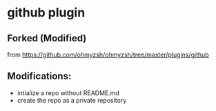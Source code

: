 # github plugin
## Forked (Modified)
from  https://github.com/ohmyzsh/ohmyzsh/tree/master/plugins/github

## Modifications:
- intialize a repo without README.md
- create the repo as a private repository
